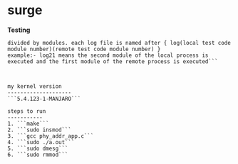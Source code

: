 # surge
**Testing**
```the logs are present in the logs folder inside tests which contains the testing for different parameters in the given local and remote test code which is 
divided by modules. each log file is named after { log(local test code module number)(remote test code module number) }
example:- log21 means the second module of the local process is executed and the first module of the remote process is executed```



my kernel version
--------------------
```5.4.123-1-MANJARO```

steps to run
-----------
1. ```make```
2. ```sudo insmod```
3. ```gcc phy_addr_app.c```
4. ```sudo ./a.out```
5. ```sudo dmesg```
6. ```sudo rmmod```

